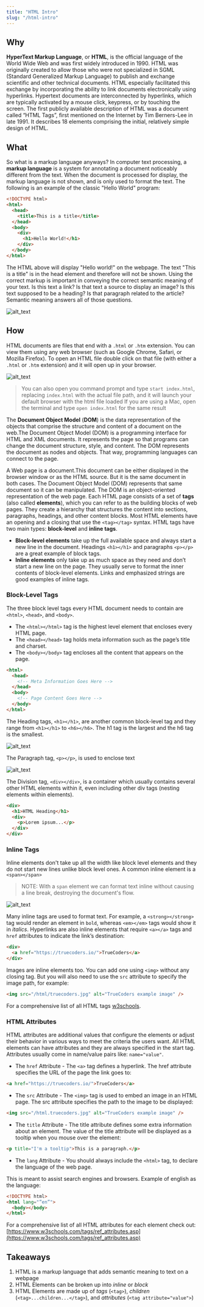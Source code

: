 ```yaml
---
title: "HTML Intro"
slug: "/html-intro"
---
```


<!-- Lecture Video

<video width="100%" height="auto" controls>
  <source src="https://vimeo.com/517342331/4c1f184265" type="video/mp4" />
</video>

--- -->

## Why

**HyperText Markup Language**, or **HTML**, is the official language of the World Wide Web and was first widely introduced in 1990. HTML was originally created to allow those who were not specialized in SGML (Standard Generalized Markup Language) to publish and exchange scientific and other technical documents. HTML especially facilitated this exchange by incorporating the ability to link documents electronically using hyperlinks. Hypertext documents are interconnected by hyperlinks, which are typically activated by a mouse click, keypress, or by touching the screen. The first publicly available description of HTML was a document called “HTML Tags”, first mentioned on the Internet by Tim Berners-Lee in late 1991. It describes 18 elements comprising the initial, relatively simple design of HTML.

## What

So what is a markup language anyways? In computer text processing, a **markup language** is a system for annotating a document noticeably different from the text. When the document is processed for display, the markup language is not shown, and is only used to format the text. The following is an example of the classic "Hello World" program:

```html
<!DOCTYPE html>
<html>
  <head>
    <title>This is a title</title>
  </head>
  <body>
    <div>
      <h1>Hello World!</h1>
    </div>
  </body>
</html>
```

The HTML above will display "Hello world!" on the webpage. The text "This is a title" is in the head element and therefore will not be shown. Using the correct markup is important in conveying the correct semantic meaning of your text. Is this text a link? Is that text a source to display an image? Is this text supposed to be a heading? Is that paragraph related to the article? Semantic meaning answers all of those questions.

![alt_text](/assets/lectures/html/helloworld.png)

## How

HTML documents are files that end with a `.html` or `.htm` extension. You can view them using any web browser (such as Google Chrome, Safari, or Mozilla Firefox). To open an HTML file double click on that file (with either a `.html` or `.htm` extension) and it will open up in your browser.

![alt_text](/assets/lectures/html/file-explorer.png)

> You can also open you command prompt and type `start index.html`, replacing `index.html` with the actual file path, and it will launch your default browser with the html file loaded
> If you are using a Mac, open the terminal and type `open index.html` for the same result

The **Document Object Model** (**DOM**) is the data representation of the objects that comprise the structure and content of a document on the web.The Document Object Model (DOM) is a programming interface for HTML and XML documents. It represents the page so that programs can change the document structure, style, and content. The DOM represents the document as nodes and objects. That way, programming languages can connect to the page.

A Web page is a document.This document can be either displayed in the browser window or as the HTML source. But it is the same document in both cases. The Document Object Model (DOM) represents that same document so it can be manipulated. The DOM is an object-oriented representation of the web page. Each HTML page consists of a set of **tags** (also called **elements**), which you can refer to as the building blocks of web pages. They create a hierarchy that structures the content into sections, paragraphs, headings, and other content blocks. Most HTML elements have an opening and a closing that use the `<tag></tag>` syntax. HTML tags have two main types: **block-level** and **inline tags**.

- **Block-level elements** take up the full available space and always start a new line in the document. Headings `<h1></h1>` and paragraphs `<p></p>` are a great example of block tags.
- **Inline elements** only take up as much space as they need and don’t start a new line on the page. They usually serve to format the inner contents of block-level elements. Links and emphasized strings are good examples of inline tags.

### Block-Level Tags

The three block level tags every HTML document needs to contain are `<html>`, `<head>`, and `<body>`.

- The `<html></html>` tag is the highest level element that encloses every HTML page.
- The `<head></head>` tag holds meta information such as the page’s title and charset.
- The `<body></body>` tag encloses all the content that appears on the page.

```html
<html>
  <head>
    <!-- Meta Information Goes Here -->
  </head>
  <body>
    <!-- Page Content Goes Here -->
  </body>
</html>
```

The Heading tags, `<h1></h1>`, are another common block-level tag and they range from `<h1></h1>` to `<h6></h6>`. The h1 tag is the largest and the h6 tag is the smallest.

![alt_text](/assets/lectures/html/displayed-headings.png)

The Paragraph tag, `<p></p>`, is used to enclose text

![alt_text](/assets/lectures/html/displayed-paragraphs.png)

The Division tag, `<div></div>`, is a container which usually contains several other HTML elements within it, even including other div tags (nesting elements within elements).

```html
<div>
  <h1>HTML Heading</h1>
  <div>
    <p>Lorem ipsum...</p>
  </div>
</div>
```

### Inline Tags

Inline elements don't take up all the width like block level elements and they do not start new lines unlike block level ones. A common inline element is a `<span></span>`

> NOTE: With a `span` element we can format text inline without causing a line break, destroying the document's flow.

![alt_text](/assets/lectures/html/displayed-spans.png)

Many inline tags are used to format text. For example, a `<strong></strong>` tag would render an element in `bold`, whereas `<em></em>` tags would show it in _italics_. Hyperlinks are also inline elements that require `<a></a>` tags and `href` attributes to indicate the link’s destination:

```html
<div>
  <a href="https://truecoders.io/">TrueCoders</a>
</div>
```

Images are inline elements too. You can add one using `<img>` without any closing tag. But you will also need to use the `src` attribute to specify the image path, for example:

```html
<img src="/html/truecoders.jpg" alt="TrueCoders example image" />
```

For a comprehensive list of all HTML tags [w3schools](https://www.w3schools.com/tags/).

### HTML Attributes

HTML attributes are additional values that configure the elements or adjust their behavior in various ways to meet the criteria the users want. All HTML elements can have attributes and they are always specified in the start tag. Attributes usually come in name/value pairs like: `name="value"`.

- The `href` Attribute - The `<a>` tag defines a hyperlink. The href attribute specifies the URL of the page the link goes to:

```html
<a href="https://truecoders.io/">TrueCoders</a>
```

- The `src` Attribute - The `<img>` tag is used to embed an image in an HTML page. The src attribute specifies the path to the image to be displayed:

```html
<img src="/html.truecoders.jpg" alt="TrueCoders example image" />
```

- The `title` Attribute - The title attribute defines some extra information about an element. The value of the title attribute will be displayed as a tooltip when you mouse over the element:

```html
<p title="I'm a tooltip">This is a paragraph.</p>
```

- The `lang` Attribute - You should always include the `<html>` tag, to declare the language of the web page.

This is meant to assist search engines and browsers. Example of english as the language:

```html
<!DOCTYPE html>
<html lang="”en”">
  <body></body>
</html>
```

For a comprehensive list of all HTML attributes for each element check out: [https://www.w3schools.com/tags/ref_attributes.asp](https://www.w3schools.com/tags/ref_attributes.asp)

## Takeaways

1. HTML is a markup language that adds semantic meaning to text on a webpage
2. HTML Elements can be broken up into _inline_ or _block_
3. HTML Elements are made up of _tags_ (`<tag>`), _children_ (`<tag>...children...</tag>`), and _attributes_ (`<tag attribute="value">`)
